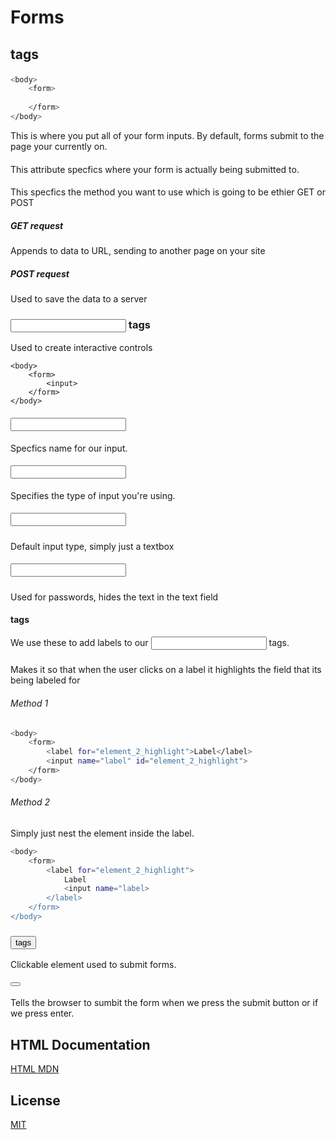 # Forms

## <form> tags
```bash
<body>
    <form>
        
    </form>
</body>
```
This is where you put all of your form inputs. By default, forms submit to the page your currently on.

#### <form action="">
This attribute specfics where your form is actually being submitted to.

#### <form method="">
This specfics the method you want to use which is going to be ethier GET or POST

#####  GET request
Appends to data to URL, sending to another page on your site

##### POST request
Used to save the data to a server


### <input> tags
Used to create interactive controls
```
<body>
    <form>
        <input>  
    </form>
</body>
```

#### <input name="">
Specfics name for our input.
#### <input type="">
Specifies the type of input you're using.
##### <input type="text">
Default input type, simply just a textbox
##### <input type="password">
Used for passwords, hides the text in the text field
#### <label> tags
We use these to add labels to our <input> tags.

##### <label for="">
Makes it so that when the user clicks on a label it highlights the field that its being labeled for

###### Method 1
```bash
<body>
    <form>
        <label for="element_2_highlight">Label</label>
        <input name="label" id="element_2_highlight">
    </form>
</body>
```

###### Method 2
Simply just nest the element inside the label.
```bash
<body>
    <form>
        <label for="element_2_highlight">
            Label
            <input name="label>
        </label>
    </form>
</body>
```
### <button> tags
Clickable element used to submit forms.

#### <button type="submit">
Tells the browser to sumbit the form when we press the submit button or if we press enter.

## HTML Documentation
[HTML MDN](https://developer.mozilla.org/en-US/docs/Web/HTML)
## License
[MIT](https://choosealicense.com/licenses/mit/)

